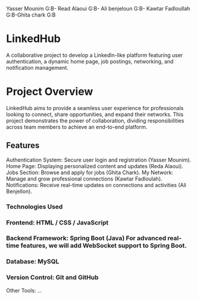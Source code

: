 Yasser Mounim G:B- Read Alaoui G:B- Ali benjeloun G:B- Kawtar Fadloullah G:B-Ghita chark G:B
# LinkedHub

A collaborative project to develop a LinkedIn-like platform featuring user authentication, a dynamic home page, job postings, networking, and notification management.

# Project Overview

LinkedHub aims to provide a seamless user experience for professionals looking to connect, share opportunities, and expand their networks. This project demonstrates the power of collaboration, dividing responsibilities across team members to achieve an end-to-end platform.

## Features

Authentication System: Secure user login and registration (Yasser Mounim).
Home Page: Displaying personalized content and updates (Reda Alaoui).
Jobs Section: Browse and apply for jobs (Ghita Chark).
My Network: Manage and grow professional connections (Kawtar Fadloulah).
Notifications: Receive real-time updates on connections and activities (Ali Benjellon).

### Technologies Used

### Frontend: HTML / CSS / JavaScript

### Backend Framework: Spring Boot (Java) For advanced real-time features, we will add WebSocket support to Spring Boot.

### Database: MySQL

### Version Control: Git and GitHub

Other Tools: ...  
